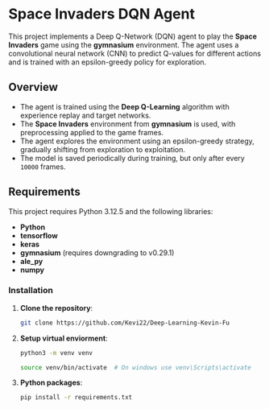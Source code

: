 # Space Invaders DQN Agent

This project implements a Deep Q-Network (DQN) agent to play the **Space Invaders** game using the **gymnasium** environment. The agent uses a convolutional neural network (CNN) to predict Q-values for different actions and is trained with an epsilon-greedy policy for exploration.

## Overview

- The agent is trained using the **Deep Q-Learning** algorithm with experience replay and target networks.
- The **Space Invaders** environment from **gymnasium** is used, with preprocessing applied to the game frames.
- The agent explores the environment using an epsilon-greedy strategy, gradually shifting from exploration to exploitation.
- The model is saved periodically during training, but only after every `10000` frames.

## Requirements

This project requires Python 3.12.5 and the following libraries:

- **Python**
- **tensorflow**
- **keras**
- **gymnasium** (requires downgrading to v0.29.1)
- **ale_py**
- **numpy**
  
### Installation

1. **Clone the repository**:
   ```bash
   git clone https://github.com/Kevi22/Deep-Learning-Kevin-Fu
2. **Setup virtual enviorment**:
   ```bash
   python3 -m venv venv

   source venv/bin/activate  # On windows use venv\Scripts\activate

3. **Python packages**:
   ```bash
   pip install -r requirements.txt